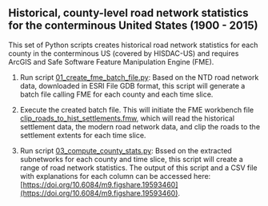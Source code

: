 ## Historical, county-level road network statistics for the conterminous United States (1900 - 2015)

This set of Python scripts creates historical road network statistics for each county in the conterminous US (covered by HISDAC-US) and requires ArcGIS and Safe Software Feature Manipulation Engine (FME). 

1) Run script [01_create_fme_batch_file.py](https://github.com/johannesuhl/USRoadNetworkEvolution/blob/main/county_stats/01_create_fme_batch_file.py): Based on the NTD road network data, downloaded in ESRI File GDB format, this script will generate a batch file calling FME for each county and each time slice.

2) Execute the created batch file. This will initiate the FME workbench file [clip_roads_to_hist_settlements.fmw](https://github.com/johannesuhl/USRoadNetworkEvolution/blob/main/county_stats/clip_roads_to_hist_settlements.fmw), which will read the historical settlement data, the modern road network data, and clip the roads to the settlement extents for each time slice.

3) Run script [03_compute_county_stats.py](https://github.com/johannesuhl/USRoadNetworkEvolution/blob/main/county_stats/03_compute_county_stats.py): Bssed on the extracted subnetworks for each county and time slice, this script will create a range of road network statistics. The output of this script and a CSV file with explanations for each column can be accessed here: [https://doi.org/10.6084/m9.figshare.19593460](https://doi.org/10.6084/m9.figshare.19593460). 


